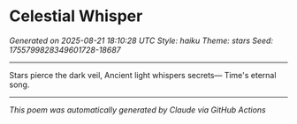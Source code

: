 # Celestial Whisper

*Generated on 2025-08-21 18:10:28 UTC*
*Style: haiku*
*Theme: stars*
*Seed: 1755799828349601728-18687*

---

Stars pierce the dark veil,
Ancient light whispers secrets—
Time's eternal song.

---

*This poem was automatically generated by Claude via GitHub Actions*